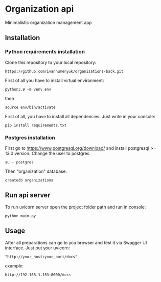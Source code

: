 # Organization api
Minimalistic organization management app

## Installation
### Python requirements installation
Clone this repository to your local repository:<br/> 
```
https://github.com/ivanhumenyuk/organizations-back.git
```
First of all you have to install virtual environment:
```
python3.9 -m venv env
```
then
```
source env/bin/activate
```
First of all, you have to install all dependencies. Just write 
in your console:
```
pip install requirements.txt
```
### Postgres installation
First go to https://www.postgresql.org/download/ and install postgresql >= 13.0 version. Change the user to postgres:
```
su - postgres
```
Then "organization" database:
```
createdb organizations
```
## Run api server
To run uvicorn server open the project folder path and run in console:
```
python main.py
```

## Usage
After all preparations can go to you browser and test it via Swagger UI interface.
Just put your uvicorn:
```
"http://your_host:your_port/docs"
```
example:
```
http://192.168.1.183:8000/docs
```